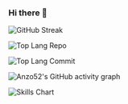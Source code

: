 ### Hi there 👋

<!--
**Anzo52/Anzo52** is a ✨ _special_ ✨ repository because its `README.md` (this file) appears on your GitHub profile.

Here are some ideas to get you started:

- 🔭 I’m currently working on ...
- 🌱 I’m currently learning ...
- 👯 I’m looking to collaborate on ...
- 🤔 I’m looking for help with ...
- 💬 Ask me about ...
- 📫 How to reach me: ...
- 😄 Pronouns: ...
- ⚡ Fun fact: ...
-->
![GitHub Streak](https://github-readme-streak-stats.herokuapp.com?user=Anzo52&theme=dark&hide_border=true&date_format=M%20j%5B%2C%20Y%5D&ring=2234AE&fire=D3D3D3&currStreakLabel=D3D3D3&sideNums=7A7ADB)

![Top Lang Repo](https://github-profile-summary-cards.vercel.app/api/cards/repos-per-language?username=Anzo52&theme=nord_dark)&nbsp;

![Top Lang Commit](https://github-profile-summary-cards.vercel.app/api/cards/most-commit-language?username=Anzo52&theme=nord_dark)&nbsp;

![Anzo52's GitHub activity graph](https://activity-graph.herokuapp.com/graph?username=Anzo52&hide_border=true&theme=redical)

![Skills Chart](https://cr-skills-chart-widget.azurewebsites.net/api/api?username=anzo52&skills=Java,Python,Shell,Solidity&width=820)
